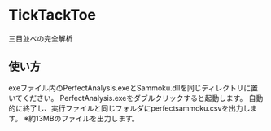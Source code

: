 # TickTackToe
三目並べの完全解析

## 使い方
exeファイル内のPerfectAnalysis.exeとSammoku.dllを同じディレクトリに置いてください。
PerfectAnalysis.exeをダブルクリックすると起動します。
自動的に終了し、実行ファイルと同じフォルダにperfectsammoku.csvを出力します。
※約13MBのファイルを出力します。
